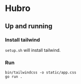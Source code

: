# Hubro

## Up and running

### Install tailwind

`setup.sh` will install tailwind.

### Run

```
bin/tailwindcss -o static/app.css
go run .
```
